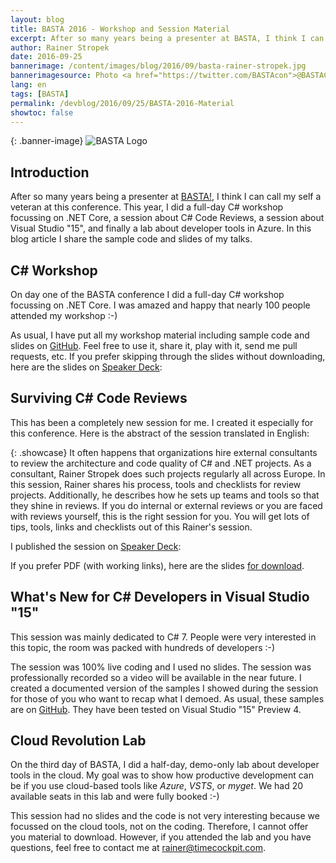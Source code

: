 ```yaml
---
layout: blog
title: BASTA 2016 - Workshop and Session Material
excerpt: After so many years being a presenter at BASTA, I think I can call my self a veteran at this conference. This year, I did a full-day C# workshop focussing on .NET Core, a session about C# Code Reviews, a session about Visual Studio "15", and finally a lab about developer tools in Azure. In this blog article I share sample code and slides of my talks. 
author: Rainer Stropek
date: 2016-09-25
bannerimage: /content/images/blog/2016/09/basta-rainer-stropek.jpg
bannerimagesource: Photo <a href="https://twitter.com/BASTAcon">@BASTACon</a>
lang: en
tags: [BASTA]
permalink: /devblog/2016/09/25/BASTA-2016-Material
showtoc: false
---
```


{: .banner-image}
![BASTA Logo]({{site.baseurl}}/content/images/blog/2016/09/basta-background.jpg)


## Introduction

After so many years being a presenter at [BASTA!](https://basta.net/), I think I can call my self a veteran at this conference. This year, I did a full-day C# workshop focussing on .NET Core, a session about C# Code Reviews, a session about Visual Studio "15", and finally a lab about developer tools in Azure. In this blog article I share the sample code and slides of my talks. 


## C# Workshop

On day one of the BASTA conference I did a full-day C# workshop focussing on .NET Core. I was amazed and happy that nearly 100 people attended my workshop :-) 

As usual, I have put all my workshop material including sample code and slides on [GitHub](https://github.com/rstropek/Samples/tree/master/AspNetCore1Workshop). Feel free to use it, share it, play with it, send me pull requests, etc. If you prefer skipping through the slides without downloading, here are the slides on [Speaker Deck](https://speakerdeck.com/rstropek/basta-2016-c-number-and-net-core-workshop):

<div class="videoWrapper">
    <script async class="speakerdeck-embed" data-id="c34b7cb4d033470690f99b9304b78901" data-ratio="1.77777777777778" src="//speakerdeck.com/assets/embed.js"></script>
</div>

## Surviving C# Code Reviews

This has been a completely new session for me. I created it especially for this conference. Here is the abstract of the session translated in English:

{: .showcase}
It often happens that organizations hire external consultants to review the architecture and code quality of C# and .NET projects. As a consultant, Rainer Stropek does such projects regularly all across Europe. In this session, Rainer shares his process, tools and checklists for review projects. Additionally, he describes how he sets up teams and tools so that they shine in reviews. If you do internal or external reviews or you are faced with reviews yourself, this is the right session for you. You will get lots of tips, tools, links and checklists out of this Rainer's session.

I published the session on [Speaker Deck](https://speakerdeck.com/rstropek/basta-2016-surviving-c-number-code-reviews):

<div class="videoWrapper">
    <script async class="speakerdeck-embed" data-id="1426a21acd6140cf8997ba3afaf1d6bb" data-ratio="1.77777777777778" src="//speakerdeck.com/assets/embed.js"></script>
</div>

If you prefer PDF (with working links), here are the slides [for download]({{site.baseurl}}/content/images/blog/2016/09/BASTA-2016-Code-Reviews-Rainer-Stropek.pdf).


## What's New for C# Developers in Visual Studio "15"

This session was mainly dedicated to C# 7. People were very interested in this topic, the room was packed with hundreds of developers :-)

The session was 100% live coding and I used no slides. The session was professionally recorded so a video will be available in the near future. I created a documented version of the samples I showed during the session for those of you who want to recap what I demoed. As usual, these samples are on [GitHub](https://github.com/rstropek/Samples/tree/master/CSharp7Experimental). They have been tested on Visual Studio "15" Preview 4.


## Cloud Revolution Lab

On the third day of BASTA, I did a half-day, demo-only lab about developer tools in the cloud. My goal was to show how productive development can be if you use cloud-based tools like *Azure*, *VSTS*, or *myget*. We had 20 available seats in this lab and were fully booked :-)

This session had no slides and the code is not very interesting because we focussed on the cloud tools, not on the coding. Therefore, I cannot offer you material to download. However, if you attended the lab and you have questions, feel free to contact me at [rainer@timecockpit.com](mailto:rainer@timecockpit.com).

